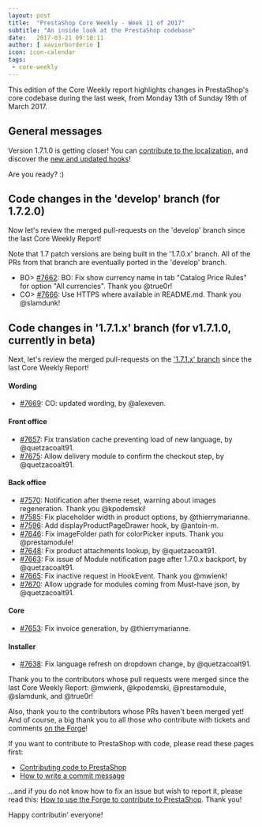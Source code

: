 ```yaml
---
layout: post
title:  "PrestaShop Core Weekly - Week 11 of 2017"
subtitle: "An inside look at the PrestaShop codebase"
date:   2017-03-21 09:10:11
author: [ xavierborderie ]
icon: icon-calendar
tags:
 - core-weekly
---
```


This edition of the Core Weekly report highlights changes in PrestaShop's core codebase during the last week, from Monday 13th of Sunday 19th of March 2017.


## General messages

Version 1.7.1.0 is getting closer! You can [contribute to the localization](http://build.prestashop.com/news/171-Translations-update/), and discover the [new and updated hooks](http://build.prestashop.com/news/new-updated-hooks-1-7-1-0/)!

Are you ready? :)


## Code changes in the 'develop' branch (for 1.7.2.0)

Now let's review the merged pull-requests on the 'develop' branch since the last Core Weekly Report!

Note that 1.7 patch versions are being built in the '1.7.0.x' branch. All of the PRs from that branch are eventually ported in the 'develop' branch.

* BO> [#7662](https://github.com/PrestaShop/PrestaShop/pull/7662): BO: Fix show currency name in tab "Catalog Price Rules" for option "All currencies". Thank you @true0r!
* CO> [#7666](https://github.com/PrestaShop/PrestaShop/pull/7666): Use HTTPS where available in README.md. Thank you @slamdunk!


## Code changes in '1.7.1.x' branch (for v1.7.1.0, currently in beta) 

Next, let's review the merged pull-requests on the ['1.7.1.x' branch](https://github.com/PrestaShop/PrestaShop/tree/1.7.1.x) since the last Core Weekly Report!


#### Wording

* [#7669](https://github.com/PrestaShop/PrestaShop/pull/7669): CO: updated wording, by @alexeven.


#### Front office

* [#7657](https://github.com/PrestaShop/PrestaShop/pull/7657): Fix translation cache preventing load of new language, by @quetzacoalt91.
* [#7675](https://github.com/PrestaShop/PrestaShop/pull/7675): Allow delivery module to confirm the checkout step, by @quetzacoalt91.


#### Back office

* [#7570](https://github.com/PrestaShop/PrestaShop/pull/7570): Notification after theme reset, warning about images regeneration. Thank you @kpodemski!
* [#7585](https://github.com/PrestaShop/PrestaShop/pull/7585): Fix placeholder width in product options, by @thierrymarianne.
* [#7596](https://github.com/PrestaShop/PrestaShop/pull/7596): Add displayProductPageDrawer hook, by @antoin-m.
* [#7646](https://github.com/PrestaShop/PrestaShop/pull/7646): Fix imageFolder path for colorPicker inputs. Thank you @prestamodule!
* [#7648](https://github.com/PrestaShop/PrestaShop/pull/7648): Fix product attachments lookup, by @quetzacoalt91.
* [#7663](https://github.com/PrestaShop/PrestaShop/pull/7663): Fix issue of Module notification page after 1.7.0.x backport, by @quetzacoalt91.
* [#7665](https://github.com/PrestaShop/PrestaShop/pull/7665): Fix inactive request in HookEvent. Thank you @mwienk!
* [#7670](https://github.com/PrestaShop/PrestaShop/pull/7670): Allow upgrade for modules coming from Must-have json, by @quetzacoalt91.


#### Core

* [#7653](https://github.com/PrestaShop/PrestaShop/pull/7653): Fix invoice generation, by @thierrymarianne.


#### Installer

* [#7638](https://github.com/PrestaShop/PrestaShop/pull/7638): Fix language refresh on dropdown change, by @quetzacoalt91.


Thank you to the contributors whose pull requests were merged since the last Core Weekly Report: @mwienk, @kpodemski, @prestamodule, @slamdunk, and @true0r!


Also, thank you to the contributors whose PRs haven't been merged yet! And of course, a big thank you to all those who contribute with tickets and comments [on the Forge](http://forge.prestashop.com/)!

If you want to contribute to PrestaShop with code, please read these pages first:

 * [Contributing code to PrestaShop](http://doc.prestashop.com/display/PS16/Contributing+code+to+PrestaShop)
 * [How to write a commit message](http://doc.prestashop.com/display/PS16/How+to+write+a+commit+message)

...and if you do not know how to fix an issue but wish to report it, please read this: [How to use the Forge to contribute to PrestaShop](http://doc.prestashop.com/display/PS16/How+to+use+the+Forge+to+contribute+to+PrestaShop). Thank you!

Happy contributin' everyone!
